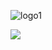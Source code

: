 ![logo1](https://github.com/gzmatte/gzmatte/assets/117684932/0769bd7e-1aa4-4cd1-8db4-2619885b21aa)

[<img src="[https://github-production-user-asset-6210df.s3.amazonaws.com/117684932/266586043-0e2b6799-d9f9-4a70-b8b3-050042a9a3f1.png">](http://example.com/)

